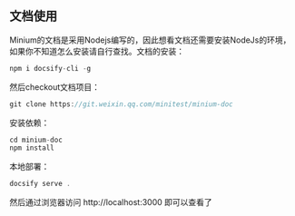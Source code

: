## 文档使用

Minium的文档是采用Nodejs编写的，因此想看文档还需要安装NodeJs的环境，如果你不知道怎么安装请自行查找。文档的安装：

```javascript
npm i docsify-cli -g
```

然后checkout文档项目：

```javascript
git clone https://git.weixin.qq.com/minitest/minium-doc
```

安装依赖：

```javascript
cd minium-doc
npm install
```

本地部署：

```javascript
docsify serve .
```

然后通过浏览器访问 http://localhost:3000 即可以查看了